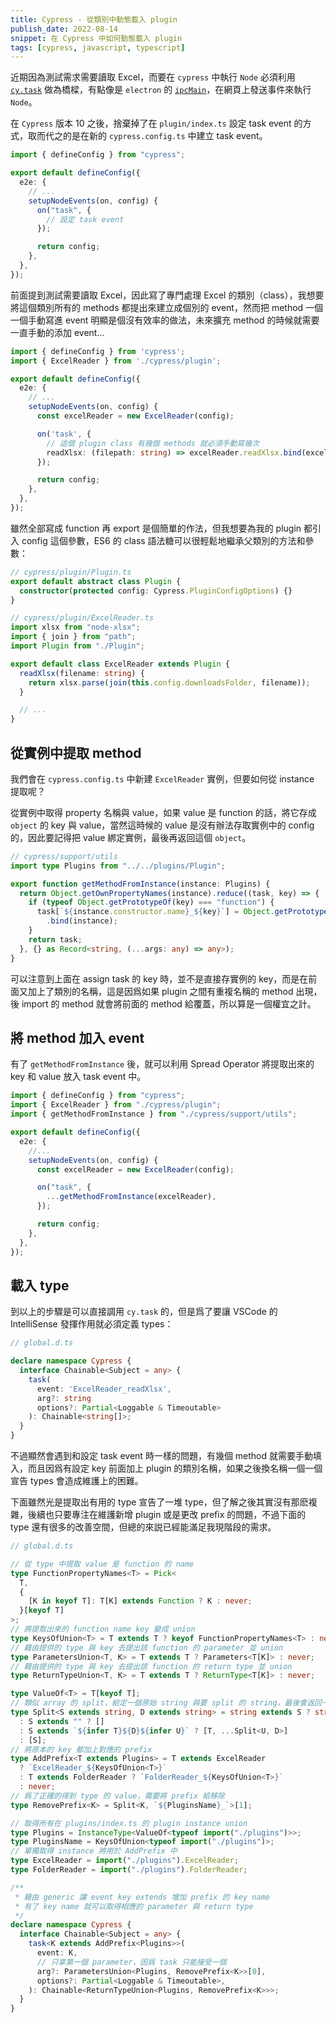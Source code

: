 ```yaml
---
title: Cypress - 從類別中動態載入 plugin
publish_date: 2022-08-14
snippet: 在 Cypress 中如何動態載入 plugin
tags: [cypress, javascript, typescript]
---
```


近期因為測試需求需要讀取 Excel，而要在 `cypress` 中執行 `Node` 必須利用
[`cy.task`](https://docs.cypress.io/api/commands/task) 做為橋樑，有點像是 `electron` 的
[`ipcMain`](https://www.electronjs.org/docs/latest/api/ipc-main)，在網頁上發送事件來執行
`Node`。

在 `Cypress` 版本 10 之後，捨棄掉了在 `plugin/index.ts` 設定 task event 的方式，取而代之的是在新的
`cypress.config.ts` 中建立 task event。

```ts
import { defineConfig } from "cypress";

export default defineConfig({
  e2e: {
    // ...
    setupNodeEvents(on, config) {
      on("task", {
        // 設定 task event
      });

      return config;
    },
  },
});
```

前面提到測試需要讀取 Excel，因此寫了專門處理 Excel 的類別（class），我想要將這個類別所有的 methods 都提出來建立成個別的
event，然而把 method 一個一個手動寫進 event 明顯是個沒有效率的做法，未來擴充 method 的時候就需要一直手動的添加 event...

```ts
import { defineConfig } from 'cypress';
import { ExcelReader } from './cypress/plugin';

export default defineConfig({
  e2e: {
    // ...
    setupNodeEvents(on, config) {
      const excelReader = new ExcelReader(config);

      on('task', {
        // 這個 plugin class 有幾個 methods 就必須手動寫幾次
        readXlsx: (filepath: string) => excelReader.readXlsx.bind(excelReader);
      });

      return config;
    },
  },
});
```

雖然全部寫成 function 再 export 是個簡單的作法，但我想要為我的 plugin 都引入 config 這個參數，ES6 的 class
語法糖可以很輕鬆地繼承父類別的方法和參數：

```ts
// cypress/plugin/Plugin.ts
export default abstract class Plugin {
  constructor(protected config: Cypress.PluginConfigOptions) {}
}

// cypress/plugin/ExcelReader.ts
import xlsx from "node-xlsx";
import { join } from "path";
import Plugin from "./Plugin";

export default class ExcelReader extends Plugin {
  readXlsx(filename: string) {
    return xlsx.parse(join(this.config.downloadsFolder, filename));
  }

  // ...
}
```

## 從實例中提取 method

我們會在 `cypress.config.ts` 中新建 `ExcelReader` 實例，但要如何從 instance 提取呢？

從實例中取得 property 名稱與 value，如果 value 是 function 的話，將它存成 `object` 的 key 與
value，當然這時候的 value 是沒有辦法存取實例中的 config 的，因此要記得把 value 綁定實例，最後再返回這個 `object`。

```ts
// cypress/support/utils
import type Plugins from "../../plugins/Plugin";

export function getMethodFromInstance(instance: Plugins) {
  return Object.getOwnPropertyNames(instance).reduce((task, key) => {
    if (typeof Object.getPrototypeOf(key) === "function") {
      task[`${instance.constructor.name}_${key}`] = Object.getPrototypeOf(key)
        .bind(instance);
    }
    return task;
  }, {} as Record<string, (...args: any) => any>);
}
```

可以注意到上面在 assign task 的 key 時，並不是直接存實例的 key，而是在前面又加上了類別的名稱，這是因爲如果 plugin 之間有重複名稱的
method 出現，後 import 的 method 就會將前面的 method 給覆蓋，所以算是一個權宜之計。

## 將 method 加入 event

有了 `getMethodFromInstance` 後，就可以利用 Spread Operator 將提取出來的 key 和 value 放入 task
event 中。

```ts
import { defineConfig } from "cypress";
import { ExcelReader } from "./cypress/plugin";
import { getMethodFromInstance } from "./cypress/support/utils";

export default defineConfig({
  e2e: {
    //...
    setupNodeEvents(on, config) {
      const excelReader = new ExcelReader(config);

      on("task", {
        ...getMethodFromInstance(excelReader),
      });

      return config;
    },
  },
});
```

## 載入 type

到以上的步驟是可以直接調用 `cy.task` 的，但是爲了要讓 VSCode 的 IntelliSense 發揮作用就必須定義 types：

```ts
// global.d.ts

declare namespace Cypress {
  interface Chainable<Subject = any> {
    task(
      event: 'ExcelReader_readXlsx',
      arg?: string
      options?: Partial<Loggable & Timeoutable>
    ): Chainable<string[]>;
  }
}
```

不過顯然會遇到和設定 task event 時一樣的問題，有幾個 method 就需要手動填入，而且因爲有設定 key 前面加上 plugin
的類別名稱，如果之後換名稱一個一個宣告 types 會造成維護上的困難。

下面雖然光是提取出有用的 type 宣告了一堆 type，但了解之後其實沒有那麽複雜，後續也只要專注在維護新增 plugin 或是更改 prefix
的問題，不過下面的 type 還有很多的改善空間，但總的來説已經能滿足我現階段的需求。

```ts
// global.d.ts

// 從 type 中提取 value 是 function 的 name
type FunctionPropertyNames<T> = Pick<
  T,
  {
    [K in keyof T]: T[K] extends Function ? K : never;
  }[keyof T]
>;
// 將提取出來的 function name key 變成 union
type KeysOfUnion<T> = T extends T ? keyof FunctionPropertyNames<T> : never;
// 藉由提供的 type 與 key 去提出該 function 的 parameter 並 union
type ParametersUnion<T, K> = T extends T ? Parameters<T[K]> : never;
// 藉由提供的 type 與 key 去提出該 function 的 return type 並 union
type ReturnTypeUnion<T, K> = T extends T ? ReturnType<T[K]> : never;

type ValueOf<T> = T[keyof T];
// 類似 array 的 split，給定一個原始 string 與要 split 的 string，最後會返回一個 string array
type Split<S extends string, D extends string> = string extends S ? string[]
  : S extends "" ? []
  : S extends `${infer T}${D}${infer U}` ? [T, ...Split<U, D>]
  : [S];
// 將原本的 key 都加上對應的 prefix
type AddPrefix<T extends Plugins> = T extends ExcelReader
  ? `ExcelReader_${KeysOfUnion<T>}`
  : T extends FolderReader ? `FolderReader_${KeysOfUnion<T>}`
  : never;
// 爲了正確的得到 type 的 value，需要將 prefix 給移除
type RemovePrefix<K> = Split<K, `${PluginsName}_`>[1];

// 取得所有在 plugins/index.ts 的 plugin instance union
type Plugins = InstanceType<ValueOf<typeof import("./plugins")>>;
type PluginsName = KeysOfUnion<typeof import("./plugins")>;
// 單獨取得 instance 將用於 AddPrefix 中
type ExcelReader = import("./plugins").ExcelReader;
type FolderReader = import("./plugins").FolderReader;

/**
 * 藉由 generic 讓 event key extends 增加 prefix 的 key name
 * 有了 key name 就可以取得相應的 parameter 與 return type
 */
declare namespace Cypress {
  interface Chainable<Subject = any> {
    task<K extends AddPrefix<Plugins>>(
      event: K,
      // 只拿第一個 parameter，因爲 task 只能接受一個
      arg?: ParametersUnion<Plugins, RemovePrefix<K>>[0],
      options?: Partial<Loggable & Timeoutable>,
    ): Chainable<ReturnTypeUnion<Plugins, RemovePrefix<K>>>;
  }
}
```
